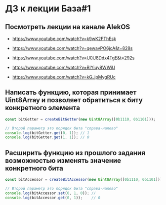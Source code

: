 # ДЗ к лекции База#1

## Посмотреть лекции на канале AlekOS

* https://www.youtube.com/watch?v=k9wK2FThEsk

* https://www.youtube.com/watch?v=qewavPO6jcA&t=828s

* https://www.youtube.com/watch?v=U0U8Ddx4TgE&t=292s

* https://www.youtube.com/watch?v=BIYiuy8WWiU

* https://www.youtube.com/watch?v=kG_ipMygRUc

## Написать функцию, которая принимает Uint8Array и позволяет обратиться к биту конкретного элемента

```js
const bitGetter = createBitGetter(new Uint8Array([0b1110, 0b1101]));

// Второй параметр это порядок бита "справа-налево"
console.log(bitGetter.get(0, 1)); // 1
console.log(bitGetter.get(1, 1)); // 0
```

## Расширить функцию из прошлого задания возможностью изменять значение конкретного бита

```js
const bitAccessor = createBitAccessor(new Uint8Array([0b1110, 0b1101]));

// Второй параметр это порядок бита "справа-налево"
console.log(bitAccessor.set(0, 1, 0)); // 
console.log(bitAccessor.get(0, 1));    // 0
```

